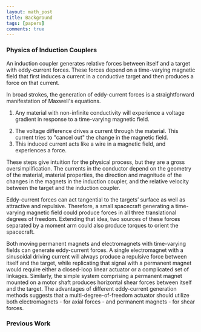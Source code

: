 ```yaml
---
layout: math_post 
title: Background
tags: [papers]
comments: true
---
```


### Physics of Induction Couplers

An induction coupler generates relative forces between itself and a target with eddy-current forces. These forces depend on a time-varying magnetic field that first induces a current in a conductive target and then produces a force on that current. 

In broad strokes, the generation of eddy-current forces is a straightforward manifestation of Maxwell's equations.
<!-- reference to old paper -->  

1) Any material with non-infinite conductivity will experience a voltage gradient in response to a time-varying magnetic field.
<!-- Maxwell equation -->
2) The voltage difference drives a current through the material. This current tries to "cancel out" the change in the magnetic field. <!-- Link -->
3) This induced current acts like a wire in a magnetic field, <!-- link --> and experiences a force.

These steps give intuition for the physical process, but they are a gross oversimplification. The currents in the conductor depend on the geometry of the material, material properties, the direction and magnitude of the changes in the magnets in the induction coupler, and the relative velocity between the target and the induction coupler. 


Eddy-current forces can act tangential to the targets’ surface as well as attractive and repulsive. Therefore, a small spacecraft generating a time-varying magnetic field could produce forces in all three translational degrees of freedom. Extending that idea, two sources of these forces separated by a moment arm could also produce torques to orient the spacecraft. 

Both moving permanent magnets and electromagnets with time-varying fields can generate eddy-current forces. A single electromagnet with a sinusoidal driving current will always produce a repulsive force between itself and the target, while replicating that signal with a permanent magnet would require either a closed-loop linear actuator or a complicated set of linkages. Similarly, the simple system comprising a permanent magnet mounted on a motor shaft produces horizontal shear forces between itself and the target. The advantages of different eddy-current generation methods suggests that a multi-degree-of-freedom actuator should utilize both electromagnets - for axial forces - and permanent magnets - for shear forces. 

### Previous Work

